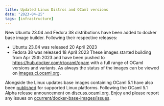 ```yaml
---
title: Updated Linux Distros and OCaml versions
date: "2023-04-25"
tags: [infrastructure]
---
```


New Ubuntu 23.04 and Fedora 38 distributions have been added to docker base image builder. Following their respective releases:
 * Ubuntu 23.04 was released 20 April 2023
 * Fedora 38 was released 18 April 2023
These images started building from Apr 25th 2023 and have been pushed to https://hub.docker.com/r/ocaml/opam with a full range of OCaml versions and variants. As always the status of the images can be viewed on [images.ci.ocaml.org](https://images.ci.ocaml.org).

Alongside the Linux updates base images containing OCaml 5.1 have also been [published](https://hub.docker.com/r/ocaml/opam/tags?page=1&name=5.1) for supported Linux platforms. Following the OCaml 5.1 Alpha release announcement on [discuss.ocaml.org](https://discuss.ocaml.org/t/first-alpha-release-of-ocaml-5-1-0/11949). Enjoy and please report any issues on [ocurrent/docker-base-images/issues](https://github.com/ocurrent/docker-base-images/issues).
